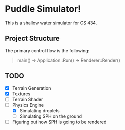 # Puddle Simulator!
This is a shallow water simulator for CS 434.

## Project Structure
The primary control flow is the following:
> main() -> Application\:\:Run() -> Renderer\:\:Render()

## TODO
- [X] Terrain Generation
- [X] Textures
- [ ] Terrain Shader
- [ ] Physics Engine
	- [X] Simulating droplets
	- [ ] Simulating SPH on the ground
- [ ] Figuring out how SPH is going to be rendered 
